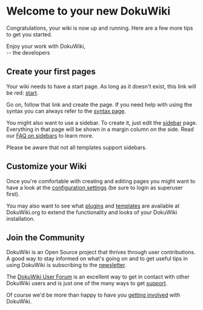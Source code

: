 Welcome to your new DokuWiki
============================

Congratulations, your wiki is now up and running. Here are a few more
tips to get you started.

Enjoy your work with DokuWiki,\
\-- the developers

Create your first pages
-----------------------

Your wiki needs to have a start page. As long as it doesn\'t exist, this
link will be red: [start](/start).

Go on, follow that link and create the page. If you need help with using
the syntax you can always refer to the [syntax page](/wiki/syntax).

You might also want to use a sidebar. To create it, just edit the
[sidebar](/sidebar) page. Everything in that page will be shown in a
margin column on the side. Read our [FAQ on
sidebars](https://www.dokuwiki.org/faq:sidebar) to learn more.

Please be aware that not all templates support sidebars.

Customize your Wiki
-------------------

Once you\'re comfortable with creating and editing pages you might want
to have a look at the [configuration
settings](https://www.google.com/search?q=doku.php?do=admin&page=config&btnI=lucky)
(be sure to login as superuser first).

You may also want to see what
[plugins](https://www.dokuwiki.org/plugins) and
[templates](https://www.dokuwiki.org/templates) are available at
DokuWiki.org to extend the functionality and looks of your DokuWiki
installation.

Join the Community
------------------

DokuWiki is an Open Source project that thrives through user
contributions. A good way to stay informed on what\'s going on and to
get useful tips in using DokuWiki is subscribing to the
[newsletter](https://www.dokuwiki.org/newsletter).

The [DokuWiki User Forum](http://forum.dokuwiki.org) is an excellent way
to get in contact with other DokuWiki users and is just one of the many
ways to get [support](https://www.dokuwiki.org/faq:support).

Of course we\'d be more than happy to have you [getting
involved](https://www.dokuwiki.org/teams:getting_involved) with
DokuWiki.
